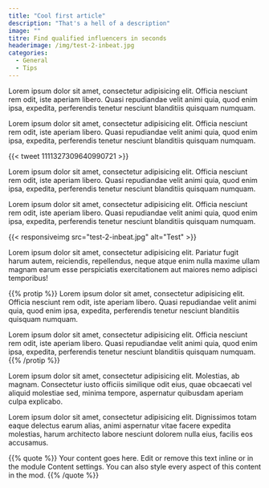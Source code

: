 ```yaml
---
title: "Cool first article"
description: "That's a hell of a description"
image: ""
titre: Find qualified influencers in seconds
headerimage: /img/test-2-inbeat.jpg
categories:
  - General
  - Tips
---
```


Lorem ipsum dolor sit amet, consectetur adipisicing elit. Officia nesciunt rem odit, iste aperiam libero. Quasi repudiandae velit animi quia, quod enim ipsa, expedita, perferendis tenetur nesciunt blanditiis quisquam numquam.

Lorem ipsum dolor sit amet, consectetur adipisicing elit. Officia nesciunt rem odit, iste aperiam libero. Quasi repudiandae velit animi quia, quod enim ipsa, expedita, perferendis tenetur nesciunt blanditiis quisquam numquam.

{{< tweet 1111327309640990721 >}}

Lorem ipsum dolor sit amet, consectetur adipisicing elit. Officia nesciunt rem odit, iste aperiam libero. Quasi repudiandae velit animi quia, quod enim ipsa, expedita, perferendis tenetur nesciunt blanditiis quisquam numquam.

Lorem ipsum dolor sit amet, consectetur adipisicing elit. Officia nesciunt rem odit, iste aperiam libero. Quasi repudiandae velit animi quia, quod enim ipsa, expedita, perferendis tenetur nesciunt blanditiis quisquam numquam.

{{< responsiveimg src="test-2-inbeat.jpg" alt="Test" >}}

Lorem ipsum dolor sit amet, consectetur adipisicing elit. Pariatur fugit harum autem, reiciendis, repellendus, neque atque enim nulla maxime ullam magnam earum esse perspiciatis exercitationem aut maiores nemo adipisci temporibus!

{{% protip %}}
Lorem ipsum dolor sit amet, consectetur adipisicing elit. Officia nesciunt rem odit, iste aperiam libero. Quasi repudiandae velit animi quia, quod enim ipsa, expedita, perferendis tenetur nesciunt blanditiis quisquam numquam.

Lorem ipsum dolor sit amet, consectetur adipisicing elit. Officia nesciunt rem odit, iste aperiam libero. Quasi repudiandae velit animi quia, quod enim ipsa, expedita, perferendis tenetur nesciunt blanditiis quisquam numquam.
{{% /protip %}}

Lorem ipsum dolor sit amet, consectetur adipisicing elit. Molestias, ab magnam. Consectetur iusto officiis similique odit eius, quae obcaecati vel aliquid molestiae sed, minima tempore, aspernatur quibusdam aperiam culpa explicabo.

Lorem ipsum dolor sit amet, consectetur adipisicing elit. Dignissimos totam eaque delectus earum alias, animi aspernatur vitae facere expedita molestias, harum architecto labore nesciunt dolorem nulla eius, facilis eos accusamus.

{{% quote %}}
Your content goes here. Edit or remove this text inline or in the module Content settings. You can also style every aspect of this content in the mod.
{{% /quote %}}
